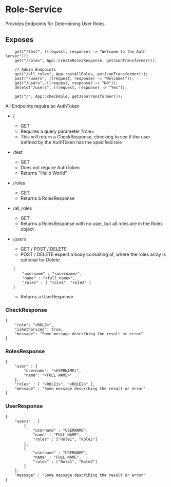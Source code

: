 # Role-Service
Provides Endpoints for Determining User Roles

## Exposes

        get("/test", ((request, response) -> "Welcome to the Auth Server"));
        get("/roles", App::createRolesResponse, getJsonTransformer());

        // Admin Endpoints
        get("/all_roles", App::getAllRoles, getJsonTransformer());
        post("/users", ((request, response) -> "Welcome!"));
        get("/users", ((request, response) -> "NO"));
        delete("/users", ((request, response) -> "Yes"));

        get("/", App::checkRole, getJsonTransformer());

All Endpoints require an AuthToken

- /
    - GET
    - Requires a query parameter ?role=<ROLE>
    - This will return a CheckResponse, checking to see if the user defined by the AuthToken has the specified role

- /test
    - GET
    - Does not require AuthToken
    - Returns "Hello World"
    
- /roles
    - GET
    - Returns a RolesResponse
    
- /all_roles
    - GET
    - Returns a RolesResponse with no user, but all roles are in the Roles object
    
- /users
    - GET / POST / DELETE
    - POST / DELETE expect a body consisting of, where the roles array is optional for Delete
    ```
    {
        "username" : "<username>",
        "name" : "<full name>",
        "roles" : [ "role1", "role2" ]
    }
    ```
    - Returns a UserResponse
    
    
    
### CheckResponse
```
{
    "role": "<ROLE>",
    "isAuthorized": true,
    "message": "Some message describing the result or error"
}
```

### RolesResponse
```
{
    "user" : {
        "username": "<USERNAME>",
        "name": "<FULL NAME>"
    },
    "roles" : [ "<ROLE1>", "<ROLE2>" ],
    "message" : "Some message describing the result or error"
}
```

### UserResponse
```
{
    "users" : [
        {
            "username" : "USERNAME",
            "name" : "FULL NAME",
            "roles" : ["Role1", "Role2"]
        }, 
        {
            "username" : "USERNAME",
            "name" : "FULL NAME",
            "roles" : ["Role1", "Role2"]
        }
    ],
    "message" : "Some message describing the result or error"
}
```